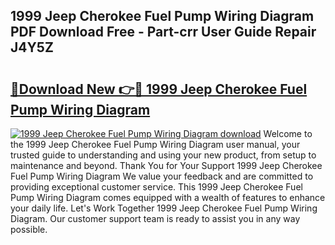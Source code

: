 ## 1999 Jeep Cherokee Fuel Pump Wiring Diagram PDF Download Free - Part-crr User Guide Repair J4Y5Z

# <h2><a href="http://dfs0ttd.blite.top/?on=1999+Jeep+Cherokee+Fuel+Pump+Wiring+Diagram">🔗Download New 👉🔴 1999 Jeep Cherokee Fuel Pump Wiring Diagram</a></h2>

[![1999 Jeep Cherokee Fuel Pump Wiring Diagram download](https://i.imgur.com/lujVjoI.png)](http://dfs0ttd.blite.top/?on=1999+Jeep+Cherokee+Fuel+Pump+Wiring+Diagram)
Welcome to the 1999 Jeep Cherokee Fuel Pump Wiring Diagram user manual, your trusted guide to understanding and using your new product, from setup to maintenance and beyond. Thank You for Your Support 1999 Jeep Cherokee Fuel Pump Wiring Diagram We value your feedback and are committed to providing exceptional customer service. This 1999 Jeep Cherokee Fuel Pump Wiring Diagram comes equipped with a wealth of features to enhance your daily life. Let's Work Together 1999 Jeep Cherokee Fuel Pump Wiring Diagram. Our customer support team is ready to assist you in any way possible.
